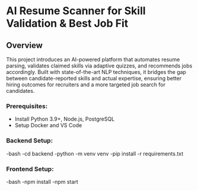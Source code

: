 # AI Resume Scanner for Skill Validation & Best Job Fit

## Overview

This project introduces an AI-powered platform that automates resume parsing, validates claimed skills via adaptive quizzes, and recommends jobs accordingly. Built with state-of-the-art NLP techniques, it bridges the gap between candidate-reported skills and actual expertise, ensuring better hiring outcomes for recruiters and a more targeted job search for candidates.

### Prerequisites:
- Install Python 3.9+, Node.js, PostgreSQL
- Setup Docker and VS Code

### Backend Setup:
-bash
-cd backend
-python -m venv venv
-pip install -r requirements.txt
### Frontend Setup:
-bash
-npm install
-npm start
